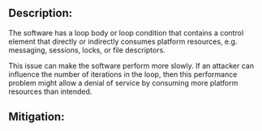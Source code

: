 ## Description:

The software has a loop body or loop condition that contains a control element that directly or indirectly consumes platform resources, e.g. messaging, sessions, locks, or file descriptors.

This issue can make the software perform more slowly. If an attacker can influence the number of iterations in the loop, then this performance problem might allow a denial of service by consuming more platform resources than intended.

## Mitigation:
